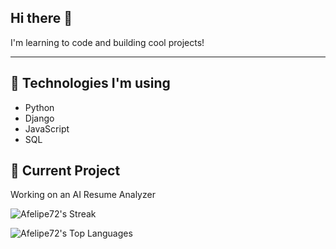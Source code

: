 ## Hi there 👋

I'm learning to code and building cool projects!

---

## 🔧 Technologies I'm using
- Python 
- Django 
- JavaScript 
- SQL 

## 🌱 Current Project
Working on an AI Resume Analyzer




![Afelipe72's Streak](https://github-readme-streak-stats.herokuapp.com/?user=Afelipe72&theme=tokyonight&hide_border=true)

![Afelipe72's Top Languages](https://github-readme-stats.vercel.app/api/top-langs/?username=Afelipe72&theme=tokyonight&show_icons=true&hide_border=true&layout=compact)
